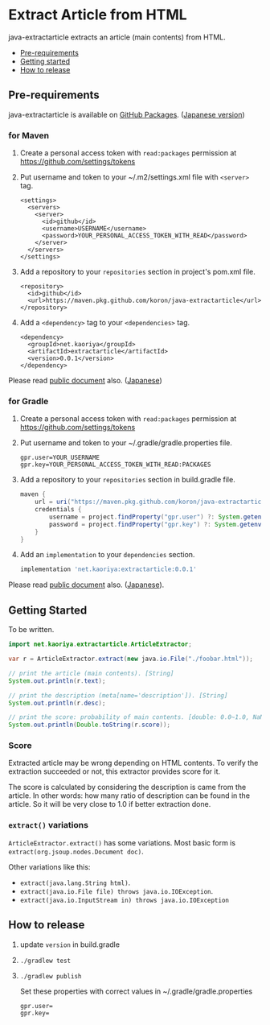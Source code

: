 # Extract Article from HTML

java-extractarticle extracts an article (main contents) from HTML.

* [Pre-requirements](#pre-requirements)
* [Getting started](#getting-started)
* [How to release](#how-to-release)

## Pre-requirements

java-extractarticle is available on [GitHub Packages][gp].
([Japanese version][gp-ja])

[gp]:https://docs.github.com/en/packages
[gp-ja]:https://docs.github.com/ja/packages

### for Maven

1.  Create a personal access token with `read:packages` permission at <https://github.com/settings/tokens>

2.  Put username and token to your ~/.m2/settings.xml file with `<server>` tag.

    ```pom
    <settings>
      <servers>
        <server>
          <id>github</id>
          <username>USERNAME</username>
          <password>YOUR_PERSONAL_ACCESS_TOKEN_WITH_READ</password>
        </server>
      </servers>
    </settings>
    ```

3.  Add a repository to your `repositories` section in project's pom.xml file.

    ```pom
    <repository>
      <id>github</id>
      <url>https://maven.pkg.github.com/koron/java-extractarticle</url>
    </repository>
    ```

4.  Add a `<dependency>` tag to your `<dependencies>` tag.

    ```pom
    <dependency>
      <groupId>net.kaoriya</groupId>
      <artifactId>extractarticle</artifactId>
      <version>0.0.1</version>
    </dependency>
    ```

Please read [public document](https://docs.github.com/en/packages/guides/configuring-apache-maven-for-use-with-github-packages) also. ([Japanese](https://docs.github.com/ja/packages/guides/configuring-apache-maven-for-use-with-github-packages))

### for Gradle

1.  Create a personal access token with `read:packages` permission at <https://github.com/settings/tokens>

2.  Put username and token to your ~/.gradle/gradle.properties file.

    ```
    gpr.user=YOUR_USERNAME
    gpr.key=YOUR_PERSONAL_ACCESS_TOKEN_WITH_READ:PACKAGES
    ```

3.  Add a repository to your `repositories` section in build.gradle file.

    ```groovy
    maven {
        url = uri("https://maven.pkg.github.com/koron/java-extractarticle")
        credentials {
            username = project.findProperty("gpr.user") ?: System.getenv("USERNAME")
            password = project.findProperty("gpr.key") ?: System.getenv("TOKEN")
        }
    }
    ```

4.  Add an `implementation` to your `dependencies` section.

    ```groovy
    implementation 'net.kaoriya:extractarticle:0.0.1'
    ```

Please read [public document](https://docs.github.com/en/packages/guides/configuring-gradle-for-use-with-github-packages) also. ([Japanese](https://docs.github.com/ja/packages/guides/configuring-gradle-for-use-with-github-packages)).

## Getting Started

To be written.

```java
import net.kaoriya.extractarticle.ArticleExtractor;

var r = ArticleExtractor.extract(new java.io.File("./foobar.html"));

// print the article (main contents). [String]
System.out.println(r.text); 

// print the description (meta[name='description']). [String]
System.out.println(r.desc);

// print the score: probability of main contents. [double: 0.0~1.0, NaN]
System.out.println(Double.toString(r.score));
```

### Score

Extracted article may be wrong depending on HTML contents.  To verify the
extraction succeeded or not, this extractor provides score for it.

The score is calculated by considering the description is came from the
article. In other words: how many ratio of description can be found in the
article.  So it will be very close to 1.0 if better extraction done.

### `extract()` variations

`ArticleExtractor.extract()` has some variations.
Most basic form is `extract(org.jsoup.nodes.Document doc)`.

Other variations like this:

* `extract(java.lang.String html)`.
* `extract(java.io.File file) throws java.io.IOException`.
* `extract(java.io.InputStream in) throws java.io.IOException`

## How to release

1. update `version` in build.gradle
2. `./gradlew test`
3. `./gradlew publish`

    Set these properties with correct values in ~/.gradle/gradle.properties

    ```props
    gpr.user=
    gpr.key=
    ```

